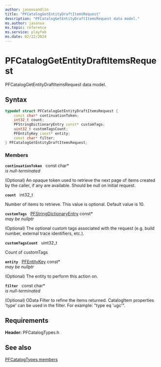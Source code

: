 ```yaml
---
author: jasonsandlin
title: "PFCatalogGetEntityDraftItemsRequest"
description: "PFCatalogGetEntityDraftItemsRequest data model."
ms.author: jasonsa
ms.topic: reference
ms.service: playfab
ms.date: 02/22/2024
---
```


# PFCatalogGetEntityDraftItemsRequest  

PFCatalogGetEntityDraftItemsRequest data model.  

## Syntax  
  
```cpp
typedef struct PFCatalogGetEntityDraftItemsRequest {  
    const char* continuationToken;  
    int32_t count;  
    PFStringDictionaryEntry const* customTags;  
    uint32_t customTagsCount;  
    PFEntityKey const* entity;  
    const char* filter;  
} PFCatalogGetEntityDraftItemsRequest;  
```
  
### Members  
  
**`continuationToken`** &nbsp; const char*  
*is null-terminated*  
  
(Optional) An opaque token used to retrieve the next page of items created by the caller, if any are available. Should be null on initial request.
  
**`count`** &nbsp; int32_t  
  
Number of items to retrieve. This value is optional. Default value is 10.
  
**`customTags`** &nbsp; [PFStringDictionaryEntry](../../pftypes/structs/pfstringdictionaryentry.md) const*  
*may be nullptr*  
  
(Optional) The optional custom tags associated with the request (e.g. build number, external trace identifiers, etc.).
  
**`customTagsCount`** &nbsp; uint32_t  
  
Count of customTags
  
**`entity`** &nbsp; [PFEntityKey](../../pftypes/structs/pfentitykey-c.md) const*  
*may be nullptr*  
  
(Optional) The entity to perform this action on.
  
**`filter`** &nbsp; const char*  
*is null-terminated*  
  
(Optional) OData Filter to refine the items returned. CatalogItem properties 'type' can be used in the filter. For example: "type eq 'ugc'".
  
  
## Requirements  
  
**Header:** PFCatalogTypes.h
  
## See also  
[PFCatalogTypes members](../pfcatalogtypes_members.md)  

  
  
